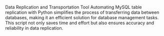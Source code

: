 Data Replication and Transportation Tool
Automating MySQL table replication with Python simplifies the process of transferring data between databases, making it an efficient solution for database management tasks. This script not only saves time and effort but also ensures accuracy and reliability in data replication.
